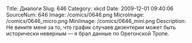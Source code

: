 Title: Диалоги 
Slug: 646 
Category: xkcd 
Date: 2009-12-01 09:40:06 
SourceNum: 646 
Image: /comics/0646.png 
MicroImage: /comics/0646_micro.png 
MiniImage: /comics/0646_mini.png 
Description: Не вините меня за то, что график случаев дизентерии может быть исторически неверным — я брал данные по Орегонской Тропе. 

